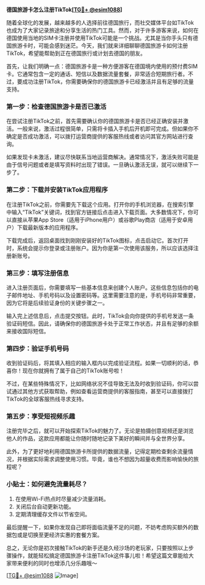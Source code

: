 **德国旅游卡怎么注册TikTok[[TG💪+ @esim1088](https://t.me/s/esim1088)]**

随着全球化的发展，越来越多的人选择前往德国旅行，而社交媒体平台如TikTok也成为了大家记录旅途和分享生活的热门工具。然而，对于许多游客来说，如何在德国使用当地的SIM卡注册并使用TikTok可能是一个挑战。尤其是当你手头只有德国旅游卡时，可能会感到迷茫。今天，我们就来详细聊聊德国旅游卡如何注册TikTok，希望能帮助到正在德国旅行或计划去德国的朋友。

首先，让我们明确一点：德国旅游卡是一种方便游客在德国境内使用的预付费SIM卡。它通常包含一定的通话、短信以及数据流量套餐，非常适合短期旅行者。不过，要成功注册TikTok，你需要确保你的德国旅游卡已经激活并且有足够的流量支持。

### **第一步：检查德国旅游卡是否已激活**

在尝试注册TikTok之前，首先需要确认你的德国旅游卡是否已经正确安装并激活。一般来说，激活过程很简单，只需将卡插入手机后开机即可完成。但如果你不确定是否成功激活，可以拨打运营商提供的客服热线或者访问其官方网站进行查询。

如果发现卡未激活，建议尽快联系当地运营商解决。通常情况下，激活失败可能是由于信号问题或者是填写资料时出现了错误。一旦确认激活无误，就可以继续下一步了。

### **第二步：下载并安装TikTok应用程序**

在注册TikTok之前，你需要先下载这个应用。打开你的手机浏览器，在搜索引擎中输入“TikTok”关键词，找到官方链接后点击进入下载页面。大多数情况下，你可以直接从苹果App Store（适用于iPhone用户）或谷歌Play商店（适用于安卓用户）下载最新版本的应用程序。

下载完成后，返回桌面找到刚刚安装好的TikTok图标，点击启动它。首次打开时，系统会提示你登录或注册账户。因为你是第一次使用该服务，所以应该选择注册新账号。

### **第三步：填写注册信息**

进入注册页面后，你需要填写一些基本信息来创建个人账户。这些信息包括你的电子邮件地址、手机号码以及设置密码等。这里需要注意的是，手机号码非常重要，因为它将是后续验证身份的关键步骤之一。

输入完上述信息后，点击提交按钮。此时，TikTok会向你提供的手机号发送一条验证码短信。因此，请确保你的德国旅游卡处于正常工作状态，并且有足够的余额来接收国际短信。

### **第四步：验证手机号码**

收到验证码后，将其填入相应的输入框内以完成验证流程。如果一切顺利的话，恭喜你！现在你就拥有了属于自己的TikTok账号啦！

不过，在某些特殊情况下，比如网络状况不佳导致无法及时收到验证码，你可以尝试通过其他方式获取帮助，例如查看运营商提供的客服指南，甚至可以直接拨打TikTok的全球客服热线寻求支持。

### **第五步：享受短视频乐趣**

注册完毕之后，就可以开始探索TikTok的魅力了。无论是拍摄创意视频还是浏览他人的作品，这款应用都能让你随时随地记录下美好的瞬间并与全世界分享。

此外，为了更好地利用德国旅游卡所提供的数据流量，记得定期检查剩余流量情况，并根据实际需求调整使用习惯。毕竟，谁也不想因为超量收费而影响愉快的旅程呢？

### **小贴士：如何避免流量耗尽？**

1. 在使用Wi-Fi热点时尽量减少流量消耗。
2. 关闭后台自动更新功能。
3. 定期清理缓存文件以节省空间。

最后提醒一下，如果你发现自己即将面临流量不足的问题，不妨考虑购买额外的数据包或是切换至更经济实惠的套餐方案。

总之，无论你是初次接触TikTok的新手还是久经沙场的老玩家，只要按照以上步骤操作，就能轻松搞定德国旅游卡注册TikTok这件事儿啦！希望这篇文章能给大家带来便利的同时也增添几分乐趣哦～

[[TG💪+ @esim1088](https://t.me/s/esim1088) ![Image](https://i.postimg.cc/4NQfJmqS/Snipaste-2025-05-13-00-14-12.png)]